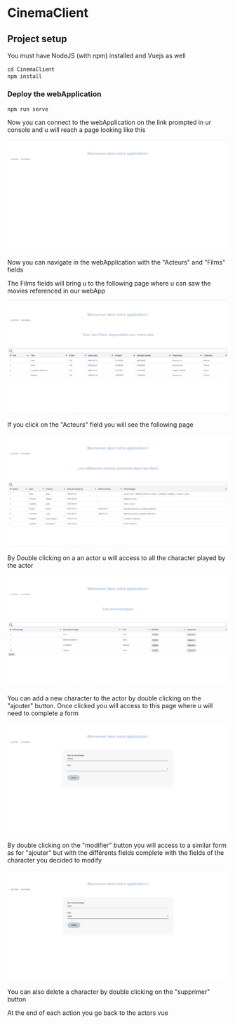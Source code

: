 # CinemaClient

## Project setup
You must have NodeJS (with npm) installed and Vuejs as well
```
cd CinemaClient
npm install
```

### Deploy the webApplication
```
npm run serve
```
Now you can connect to the webApplication on the link prompted in ur console and u will reach a page looking like this

![Welcome](./pageArrivee.PNG)

Now you can navigate in the webApplication with the "Acteurs" and "Films" fields

The Films fields will bring u to the following page where u can saw the movies referenced in our webApp

![Films](./pageFilm.PNG)

If you click on the "Acteurs" field you will see the following page 

![Acteurs](./pageActeur.PNG)

By Double clicking on a an actor u will access to all the character played by the actor 

![Personnages](./ActeurJeanReno.PNG)

You can add a new character to the actor by double clicking on the "ajouter" button. Once clicked you will access to this page where u will need to complete a form 

![AjouterPersonnage](./AjouterPersonnage.PNG)

By double clicking on the "modifier" button you will access to a similar form as for "ajouter" but with the différents fields complete with the fields of the character you decided to modify

![ModifierPersonnage](./ModifierPersonnage.PNG)

You can also delete a character by double clicking on the "supprimer" button 

At the end of each action you go back to the actors vue
